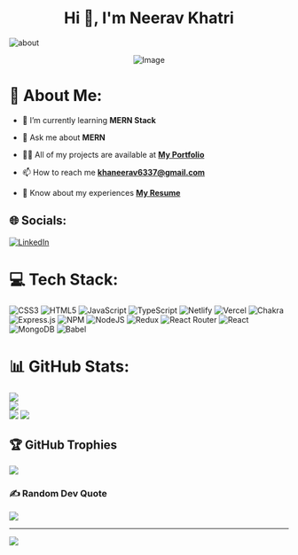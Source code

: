 ### <h1 align="center">Hi 👋, I'm Neerav Khatri </h1>
<p><img src="https://readme-typing-svg.herokuapp.com?font=Fira+Code&pause=1000&width=435&lines=A+Full+Stack+Developer" alt= "about" ></p>

<div align="center"><img src="https://www.softprodigy.com/wp-content/uploads/2021/06/JS-Development-Gif.gif" alt="Image"/></div>

# 💫 About Me:
- 🌱  I’m currently learning **MERN Stack**

- 💬  Ask me about **MERN**

- 👨‍💻  All of my projects are available at **[My Portfolio](https://neerav-khatri.github.io/)**

- 📫  How to reach me **khaneerav6337@gmail.com**

- 📄   Know about my experiences **[My Resume](https://drive.google.com/file/d/1T6Q5ce2c2tx2dnG1HU_9dU8zif-by3f6/view?usp=sharing)**


## 🌐 Socials:
[![LinkedIn](https://img.shields.io/badge/LinkedIn-%230077B5.svg?logo=linkedin&logoColor=white)](https://linkedin.com/in/neerav-khatri-05084a233) 

# 💻 Tech Stack:
![CSS3](https://img.shields.io/badge/css3-%231572B6.svg?style=for-the-badge&logo=css3&logoColor=white) ![HTML5](https://img.shields.io/badge/html5-%23E34F26.svg?style=for-the-badge&logo=html5&logoColor=white) ![JavaScript](https://img.shields.io/badge/javascript-%23323330.svg?style=for-the-badge&logo=javascript&logoColor=%23F7DF1E) ![TypeScript](https://img.shields.io/badge/typescript-%23007ACC.svg?style=for-the-badge&logo=typescript&logoColor=white) ![Netlify](https://img.shields.io/badge/netlify-%23000000.svg?style=for-the-badge&logo=netlify&logoColor=#00C7B7) ![Vercel](https://img.shields.io/badge/vercel-%23000000.svg?style=for-the-badge&logo=vercel&logoColor=white) ![Chakra](https://img.shields.io/badge/chakra-%234ED1C5.svg?style=for-the-badge&logo=chakraui&logoColor=white) ![Express.js](https://img.shields.io/badge/express.js-%23404d59.svg?style=for-the-badge&logo=express&logoColor=%2361DAFB) ![NPM](https://img.shields.io/badge/NPM-%23000000.svg?style=for-the-badge&logo=npm&logoColor=white) ![NodeJS](https://img.shields.io/badge/node.js-6DA55F?style=for-the-badge&logo=node.js&logoColor=white) ![Redux](https://img.shields.io/badge/redux-%23593d88.svg?style=for-the-badge&logo=redux&logoColor=white) ![React Router](https://img.shields.io/badge/React_Router-CA4245?style=for-the-badge&logo=react-router&logoColor=white) ![React](https://img.shields.io/badge/react-%2320232a.svg?style=for-the-badge&logo=react&logoColor=%2361DAFB) ![MongoDB](https://img.shields.io/badge/MongoDB-%234ea94b.svg?style=for-the-badge&logo=mongodb&logoColor=white) ![Babel](https://img.shields.io/badge/Babel-F9DC3e?style=for-the-badge&logo=babel&logoColor=black)
# 📊 GitHub Stats:
![](https://github-readme-stats.vercel.app/api?username=Neerav-Khatri&theme=vue&hide_border=false&include_all_commits=true&count_private=true)<br/>
![](https://github-readme-streak-stats.herokuapp.com/?user=Neerav-Khatri&theme=vue&hide_border=false)<br/>
![](https://github-readme-stats.vercel.app/api/top-langs/?username=Neerav-Khatri&theme=vue&hide_border=false&include_all_commits=true&count_private=true&layout=compact)
![](https://github-readme-activity-graph.cyclic.app/graph?username=neerav-khatri&theme=vue&bg_color=FFFFFF&line=86C232&point=222629&hide_border=true)

## 🏆 GitHub Trophies
![](https://github-profile-trophy.vercel.app/?username=Neerav-Khatri&theme=gitdimmed&no-frame=false&no-bg=false&margin-w=4)

### ✍️ Random Dev Quote
![](https://quotes-github-readme.vercel.app/api?type=horizontal&theme=radical)

---
[![](https://visitcount.itsvg.in/api?id=Neerav-Khatri&icon=0&color=3)](https://visitcount.itsvg.in)

<!-- Proudly created with GPRM ( https://gprm.itsvg.in ) -->
